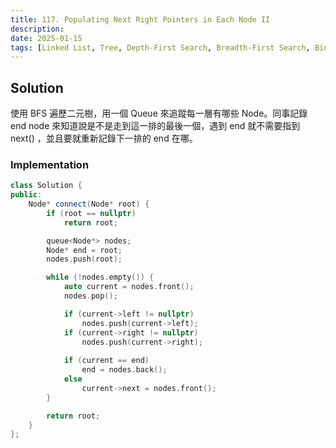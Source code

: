 ```yaml
---
title: 117. Populating Next Right Pointers in Each Node II
description:
date: 2025-01-15
tags: [Linked List, Tree, Depth-First Search, Breadth-First Search, Binary Tree]
---
```


## Solution

使用 BFS 遍歷二元樹，用一個 Queue 來追蹤每一層有哪些 Node。同事記錄 end node 來知道說是不是走到這一排的最後一個，遇到 end 就不需要指到 next() ，並且要就重新記錄下一排的 end 在哪。

### Implementation

```cpp
class Solution {
public:
    Node* connect(Node* root) {
        if (root == nullptr)
            return root;

        queue<Node*> nodes;
        Node* end = root;
        nodes.push(root);

        while (!nodes.empty()) {
            auto current = nodes.front();
            nodes.pop();

            if (current->left != nullptr)
                nodes.push(current->left);
            if (current->right != nullptr)
                nodes.push(current->right);
                
            if (current == end) 
                end = nodes.back();
            else
                current->next = nodes.front();
        }

        return root;
    }
};
```
